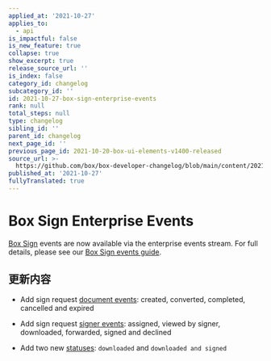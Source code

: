 ```yaml
---
applied_at: '2021-10-27'
applies_to:
  - api
is_impactful: false
is_new_feature: true
collapse: true
show_excerpt: true
release_source_url: ''
is_index: false
category_id: changelog
subcategory_id: ''
id: 2021-10-27-box-sign-enterprise-events
rank: null
total_steps: null
type: changelog
sibling_id: ''
parent_id: changelog
next_page_id: ''
previous_page_id: 2021-10-20-box-ui-elements-v1400-released
source_url: >-
  https://github.com/box/box-developer-changelog/blob/main/content/2021/10-27-box-sign-enterprise-events.md
published_at: '2021-10-27'
fullyTranslated: true
---
```

# Box Sign Enterprise Events

[Box Sign][sign] events are now available via the enterprise events stream. For full details, please see our [Box Sign events guide][seg].

## 更新内容

<!--alex ignore cancelled and expired-->

* Add sign request [document events][d]: created, converted, completed, cancelled and expired

* Add sign request [signer events][s]: assigned, viewed by signer, downloaded, forwarded, signed and declined

* Add two new [statuses][stat]: `downloaded` and `downloaded and signed`

[stat]: e://resources/sign-requests/#param-status

[s]: g://events/sign-events/#signer-events

[d]: g://events/sign-events/#document-events

[seg]: g://events/sign-events

[sign]: g://box-sign
